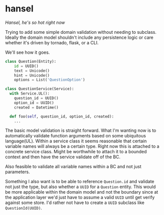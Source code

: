 # hansel

*Hansel, he's so hot right now*

Trying to add some simple domain validation without needing to subclass. Ideally the domain model shouldn't include any persistence logic or care whether it's driven by tornado, flask, or a CLI.

We'll see how it goes.

```python
class Question(Entity):
    id = UUID()
    text = Unicode()
    hint = Unicode()
    options = List('QuestionOption')

class QuestionService(Service):
  with Service.UL():
    question_id = UUID()
    option_id = UUID()
    created = Datetime()

  def foo(self, question_id, option_id, created):
    ...
```

The basic model validation is straight forward. What I'm wanting now is to automatically validate function arguments based on some ubiquitous language(UL). Within a service class it seems reasonable that certain variable names will always be a certain type. Right now this is attached to a concrete service class. Might be worthwhile to attach it to a bounded context and then have the service validate off of the BC.

Also feasible to validate all variable names within a BC and not just parameters.

Something I also want is to be able to reference `Question.id` and validate not just the type, but also whether a `UUID` for a `Question` entity. This would be more applicable within the domain model and not the boundary since at the application layer we'd just have to assume a valid `UUID` until get verify against some store. I'd rather not have to create a `UUID` subclass like `QuestionId(UUID)`.
